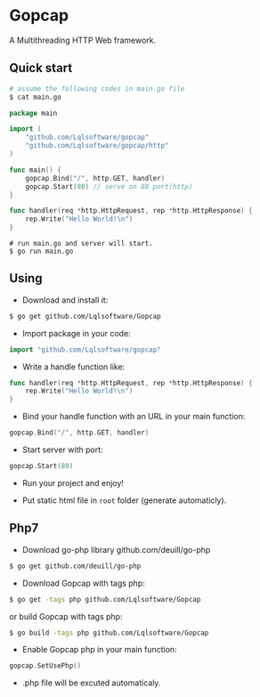 # Gopcap
A Multithreading HTTP Web framework.

## Quick start

```sh
# assume the following codes in main.go file
$ cat main.go
```

```go
package main

import (
    "github.com/Lqlsoftware/gopcap"
    "github.com/Lqlsoftware/gopcap/http"
)

func main() {
    gopcap.Bind("/", http.GET, handler)
    gopcap.Start(80) // serve on 80 port(http)
}

func handler(req *http.HttpRequest, rep *http.HttpResponse) {
    rep.Write("Hello World!\n")
}
```

```
# run main.go and server will start.
$ go run main.go
```
## Using
- Download and install it:
```sh
$ go get github.com/Lqlsoftware/Gopcap
```
- Import package in your code:
``` go
import "github.com/Lqlsoftware/gopcap"
```
- Write a handle function like:
``` go
func handler(req *http.HttpRequest, rep *http.HttpResponse) {
    rep.Write("Hello World!\n")
}
```
- Bind your handle function with an URL in your main function:
``` go
gopcap.Bind("/", http.GET, handler)
```
- Start server with port:
``` go
gopcap.Start(80)
```
- Run your project and enjoy!

- Put static html file in `root` folder (generate automaticly).

## Php7
- Download go-php library github.com/deuill/go-php
```sh
$ go get github.com/deuill/go-php
```
- Download Gopcap with tags php:
```sh
$ go get -tags php github.com/Lqlsoftware/Gopcap
```
or build Gopcap with tags php:
```sh
$ go build -tags php github.com/Lqlsoftware/Gopcap
```
- Enable Gopcap php in your main function:
``` go
gopcap.SetUsePhp()
```
- .php file will be excuted automaticaly.

